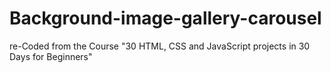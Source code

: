# Background-image-gallery-carousel
re-Coded from the Course "30 HTML, CSS and JavaScript projects in 30 Days for Beginners"
